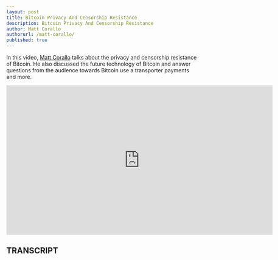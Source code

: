 ```yaml
---
layout: post
title: Bitcoin Privacy And Censorship Resistance
description: Bitcoin Privacy And Censorship Resistance
author: Matt Corallo
authorurl: /matt-corallo/
published: true
---
```


<p>In this video, <a href="/matt-corallo/">Matt Corallo</a> talks about the privacy and censorship resistance of Bitcoin. He also discussed the future technology of Bitcoin and answer questions from the audience towards Bitcoin use a transporter payments and more. </p>

<center> <iframe width="700" height="394" src="https://www.youtube.com/embed/GMvWDg9dtcw" frameborder="0" allowfullscreen></iframe> </center>

<h2>TRANSCRIPT</h2>
